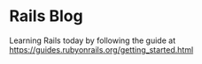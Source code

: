 # Rails Blog

Learning Rails today by following the guide at https://guides.rubyonrails.org/getting_started.html
